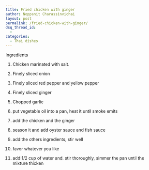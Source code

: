 ```yaml
---
title: Fried chicken with ginger
author: Noppanit Charassinvichai
layout: post
permalink: /fried-chicken-with-ginger/
dsq_thread_id:
  - 
categories:
  - Thai dishes
---
```

Ingredients  
1. Chicken marinated with salt.  
2. Finely sliced onion  
3. Finely sliced red pepper and yellow pepper  
4. Finely sliced ginger  
5. Chopped garlic

1. put vegetable oil into a pan, heat it until smoke emits  
2. add the chicken and the ginger  
3. season it and add oyster sauce and fish sauce  
4. add the others ingredients, stir well  
5. favor whatever you like  
6. add 1/2 cup of water and. stir thoroughly, simmer the pan until the mixture thicken
